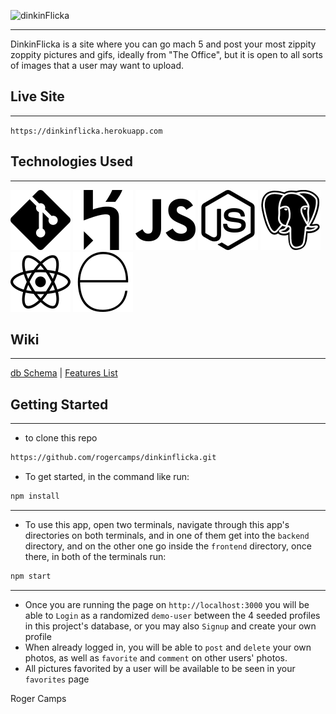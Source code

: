 ![dinkinFlicka](https://user-images.githubusercontent.com/18482572/161409206-5ad1fc24-9b36-4e2c-8d1c-c9c3a0582ee2.png)

***
DinkinFlicka is a site where you can go mach 5 and post your most zippity zoppity pictures and gifs, ideally from "The Office", but it is open to all sorts of images that a user may want to upload.

## Live Site
***
`https://dinkinflicka.herokuapp.com`

## Technologies Used
***
   ![alt text](https://github.com/Workshape/tech-icons/blob/master/icons/git.svg)
   ![alt text](https://github.com/Workshape/tech-icons/blob/master/icons/heroku.svg)
   ![alt text](https://github.com/Workshape/tech-icons/blob/master/icons/javascript.svg)
   ![alt text](https://github.com/Workshape/tech-icons/blob/master/icons/nodejs.svg)
   ![alt text](https://github.com/Workshape/tech-icons/blob/master/icons/postgres.svg)
   ![alt text](https://github.com/Workshape/tech-icons/blob/master/icons/react.svg)
   ![alt text](https://github.com/Workshape/tech-icons/blob/master/icons/expressjs.svg)
   
## Wiki
***
[db Schema](https://github.com/rogercamps/dinkinflicka/wiki/DB-Schema) |
[Features List](https://github.com/rogercamps/dinkinflicka/wiki/Features)
## Getting Started
***
- to clone this repo
```sh
https://github.com/rogercamps/dinkinflicka.git
```
- To get started, in the command like run:
```sh
npm install
```

***
- To use this app, open two terminals, navigate through this app's directories on both terminals, and in one of them get into the `backend` directory, and on the other one go inside the `frontend` directory, once there, in both of the terminals run:
```sh
npm start
```
***
- Once you are running the page on ```http://localhost:3000``` you will be able to `Login` as a randomized `demo-user` between the 4 seeded profiles in this project's database, or you may also `Signup` and create your own profile
- When already logged in, you will be able to `post` and `delete` your own photos, as well as `favorite` and `comment` on other users' photos.
- All pictures favorited by a user will be available to be seen in your `favorites` page

Roger Camps
